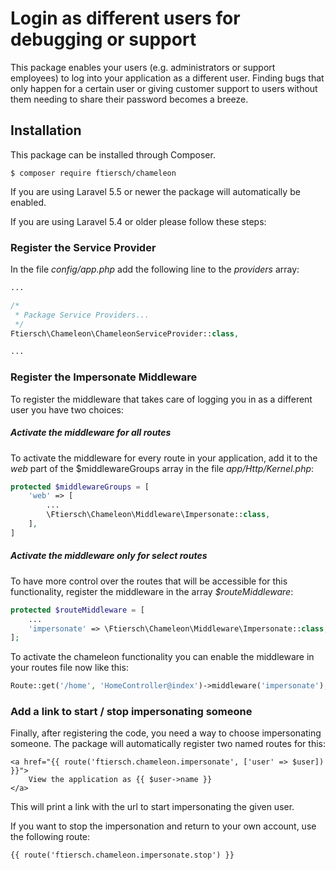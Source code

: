# Login as different users for debugging or support

This package enables your users (e.g. administrators or support employees) 
to log into your application as a different user. Finding bugs that only happen 
for a certain user or giving customer support to users without them needing to
share their password becomes a breeze.

## Installation
This package can be installed through Composer.

```
$ composer require ftiersch/chameleon
``` 

If you are using Laravel 5.5 or newer the package will automatically be enabled.

If you are using Laravel 5.4 or older please follow these steps:


### Register the Service Provider
In the file *config/app.php* add the following line to the *providers* array:

```php
...

/*
 * Package Service Providers...
 */
Ftiersch\Chameleon\ChameleonServiceProvider::class,    

...
```


### Register the Impersonate Middleware
To register the middleware that takes care of logging you in as a different user 
you have two choices:


##### Activate the middleware for all routes
To activate the middleware for every route in your application, add it to the 
*web* part of the $middlewareGroups array in the file *app/Http/Kernel.php*:

```php
protected $middlewareGroups = [
    'web' => [
        ...
        \Ftiersch\Chameleon\Middleware\Impersonate::class,
    ],
]
```


##### Activate the middleware only for select routes
To have more control over the routes that will be accessible for this functionality,
register the middleware in the array *$routeMiddleware*:

```php
protected $routeMiddleware = [
    ...
    'impersonate' => \Ftiersch\Chameleon\Middleware\Impersonate::class,
];
```

To activate the chameleon functionality you can enable the middleware in your routes file
now like this:

```php
Route::get('/home', 'HomeController@index')->middleware('impersonate');
```


### Add a link to start / stop impersonating someone
Finally, after registering the code, you need a way to choose impersonating someone.
The package will automatically register two named routes for this:

```blade
<a href="{{ route('ftiersch.chameleon.impersonate', ['user' => $user]) }}">
    View the application as {{ $user->name }}
</a>
```

This will print a link with the url to start impersonating the given user. 

If you want to stop the impersonation and return to your own account, use the following route:

```blade
{{ route('ftiersch.chameleon.impersonate.stop') }}
```